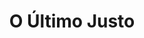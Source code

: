 ---
ref: sol-010-0045
title: "O Último Justo"
author_name: ["António Domingues"]
publisher: ["Publicações Europa América"]
year: "y1960"
origin: ["Portugal"]
formats: ["book-cover"]
disciplines: [graphic-design]
tags:
layout: artifact
status: ["scan"]
published: false
int_published: false
image_count:
date_added: 2023-06-16
batch:
---
